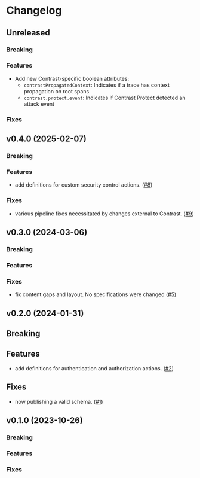 # Changelog

## Unreleased

### Breaking

### Features

- Add new Contrast-specific boolean attributes:
  - `contrastPropagatedContext`: Indicates if a trace has context propagation on root spans
  - `contrast.protect.event`: Indicates if Contrast Protect detected an attack event

### Fixes

## v0.4.0 (2025-02-07)

### Breaking

### Features

- add definitions for custom security control actions.
  ([#8](https://github.com/Contrast-Security-OSS/secobs-semantic-conventions/pull/8))

### Fixes

- various pipeline fixes necessitated by changes external to Contrast.
  ([#9](https://github.com/Contrast-Security-OSS/secobs-semantic-conventions/pull/9))

## v0.3.0 (2024-03-06)

### Breaking

### Features

### Fixes

- fix content gaps and layout. No specifications were changed
  ([#5](https://github.com/Contrast-Security-OSS/secobs-semantic-conventions/pull/5))

## v0.2.0 (2024-01-31)

## Breaking

## Features

- add definitions for authentication and authorization actions.
  ([#2](https://github.com/Contrast-Security-OSS/secobs-semantic-conventions/pull/2))

## Fixes

- now publishing a valid schema.
  ([#1](https://github.com/Contrast-Security-OSS/secobs-semantic-conventions/pull/1))

## v0.1.0 (2023-10-26)

### Breaking

### Features

### Fixes
